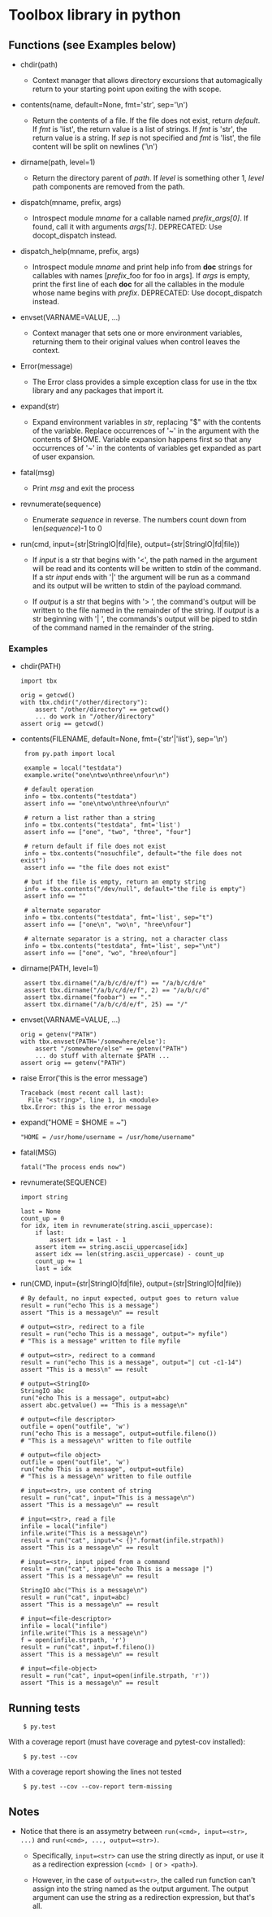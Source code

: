 # Toolbox library in python

## Functions (see Examples below)

 * chdir(path)
    * Context manager that allows directory excursions that
      automagically return to your starting point upon exiting the
      with scope.

 * contents(name, default=None, fmt='str', sep='\n')
    * Return the contents of a file. If the file does not exist,
      return *default*. If *fmt* is 'list', the return value is a list
      of strings. If *fmt* is 'str', the return value is a string. If
      *sep* is not specified and *fmt* is 'list', the file content
      will be split on newlines ('\n')

 * dirname(path, level=1)
    * Return the directory parent of *path*. If *level* is something
      other 1, *level* path components are removed from the path.

 * dispatch(mname, prefix, args)
    * Introspect module *mname* for a callable named *prefix*_*args[0]*. If
      found, call it with arguments *args[1:]*. DEPRECATED: Use
      docopt_dispatch instead.

 * dispatch_help(mname, prefix, args)
    * Introspect module *mname* and print help info from __doc__
      strings for callables with names [*prefix*_foo for foo in args].
      If *args* is empty, print the first line of each __doc__ for all
      the callables in the module whose name begins with *prefix*.
      DEPRECATED: Use docopt_dispatch instead.

 * envset(VARNAME=VALUE, ...)
    * Context manager that sets one or more environment variables,
      returning them to their original values when control leaves the
      context.

 * Error(message)
    * The Error class provides a simple exception class for use in the tbx
      library and any packages that import it.

 * expand(str)
    * Expand environment variables in *str*, replacing "$<variable>" with
      the contents of the variable. Replace occurrences of '~' in the
      argument with the contents of $HOME. Variable expansion happens first
      so that any occurrences of '~' in the contents of variables get
      expanded as part of user expansion.

 * fatal(msg)
    * Print *msg* and exit the process

 * revnumerate(sequence)
    * Enumerate *sequence* in reverse. The numbers count down from
      len(*sequence*)-1 to 0

 * run(cmd, input={str|StringIO|fd|file},
            output={str|StringIO|fd|file})

    * If *input* is a str that begins with '<', the path named in the
      argument will be read and its contents will be written to stdin of
      the command. If a str *input* ends with '|' the argument will be run
      as a command and its output will be written to stdin of the payload
      command.

    * If *output* is a str that begins with '> ', the command's output will
      be written to the file named in the remainder of the string. If
      *output* is a str beginning with '| ', the commands's output will be
      piped to stdin of the command named in the remainder of the string.


### Examples

  * chdir(PATH)

        import tbx

        orig = getcwd()
        with tbx.chdir("/other/directory"):
            assert "/other/directory" == getcwd()
            ... do work in "/other/directory"
        assert orig == getcwd()


 * contents(FILENAME, default=None, fmt={'str'|'list'}, sep='\n')

        from py.path import local

        example = local("testdata")
        example.write("one\ntwo\nthree\nfour\n")

        # default operation
        info = tbx.contents("testdata")
        assert info == "one\ntwo\nthree\nfour\n"

        # return a list rather than a string
        info = tbx.contents("testdata", fmt='list')
        assert info == ["one", "two", "three", "four"]

        # return default if file does not exist
        info = tbx.contents("nosuchfile", default="the file does not exist")
        assert info == "the file does not exist"

        # but if the file is empty, return an empty string
        info = tbx.contents("/dev/null", default="the file is empty")
        assert info == ""

        # alternate separator
        info = tbx.contents("testdata", fmt='list', sep="t")
        assert info == ["one\n", "wo\n", "hree\nfour"]

        # alternate separator is a string, not a character class
        info = tbx.contents("testdata", fmt='list', sep="\nt")
        assert info == ["one", "wo", "hree\nfour"]


 * dirname(PATH, level=1)

        assert tbx.dirname("/a/b/c/d/e/f") == "/a/b/c/d/e"
        assert tbx.dirname("/a/b/c/d/e/f", 2) == "/a/b/c/d"
        assert tbx.dirname("foobar") == "."
        assert tbx.dirname("/a/b/c/d/e/f", 25) == "/"


  * envset(VARNAME=VALUE, ...)

        orig = getenv("PATH")
        with tbx.envset(PATH='/somewhere/else'):
            assert "/somewhere/else" == getenv("PATH")
            ... do stuff with alternate $PATH ...
        assert orig == getenv("PATH")


  * raise Error('this is the error message')

        Traceback (most recent call last):
          File "<string>", line 1, in <module>
        tbx.Error: this is the error message


  * expand("HOME = $HOME = ~")

        "HOME = /usr/home/username = /usr/home/username"


  * fatal(MSG)

        fatal("The process ends now")


  * revnumerate(SEQUENCE)

        import string

        last = None
        count_up = 0
        for idx, item in revnumerate(string.ascii_uppercase):
            if last:
                assert idx = last - 1
            assert item == string.ascii_uppercase[idx]
            assert idx == len(string.ascii_uppercase) - count_up
            count_up += 1
            last = idx

  * run(CMD, input={str|StringIO|fd|file}, output={str|StringIO|fd|file})

        # By default, no input expected, output goes to return value
        result = run("echo This is a message")
        assert "This is a message\n" == result

        # output=<str>, redirect to a file
        result = run("echo This is a message", output="> myfile")
        # "This is a message" written to file myfile

        # output=<str>, redirect to a command
        result = run("echo This is a message", output="| cut -c1-14")
        assert "This is a mess\n" == result

        # output=<StringIO>
        StringIO abc
        run("echo This is a message", output=abc)
        assert abc.getvalue() == "This is a message\n"

        # output=<file descriptor>
        outfile = open("outfile", 'w')
        run("echo This is a message", output=outfile.fileno())
        # "This is a message\n" written to file outfile

        # output=<file object>
        outfile = open("outfile", 'w')
        run("echo This is a message", output=outfile)
        # "This is a message\n" written to file outfile

        # input=<str>, use content of string
        result = run("cat", input="This is a message\n")
        assert "This is a message\n" == result

        # input=<str>, read a file
        infile = local("infile")
        infile.write("This is a message\n")
        result = run("cat", input="< {}".format(infile.strpath))
        assert "This is a message\n" == result

        # input=<str>, input piped from a command
        result = run("cat", input="echo This is a message |")
        assert "This is a message\n" == result

        StringIO abc("This is a message\n")
        result = run("cat", input=abc)
        assert "This is a message\n" == result

        # input=<file-descriptor>
        infile = local("infile")
        infile.write("This is a message\n")
        f = open(infile.strpath, 'r')
        result = run("cat", input=f.fileno())
        assert "This is a message\n" == result

        # input=<file-object>
        result = run("cat", input=open(infile.strpath, 'r'))
        assert "This is a message\n" == result


## Running tests

        $ py.test

With a coverage report (must have coverage and pytest-cov installed):

        $ py.test --cov

With a coverage report showing the lines not tested

        $ py.test --cov --cov-report term-missing

## Notes

 * Notice that there is an assymetry between `run(<cmd>, input=<str>, ...)`
   and `run(<cmd>, ..., output=<str>)`.

    * Specifically, `input=<str>` can use the string directly as input, or
      use it as a redirection expression (`<cmd> |` or `> <path>`).

    * However, in the case of `output=<str>`, the called run function can't
      assign into the string named as the output argument. The output
      argument can use the string as a redirection expression, but that's all.
